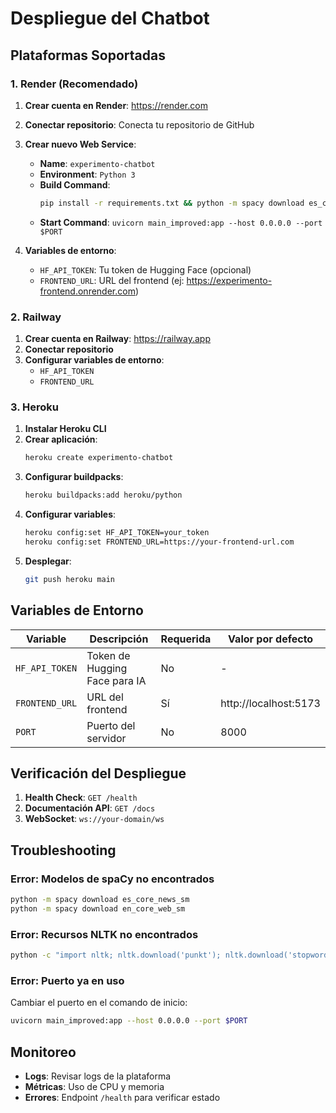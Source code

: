 # Despliegue del Chatbot

## Plataformas Soportadas

### 1. Render (Recomendado)

1. **Crear cuenta en Render**: https://render.com
2. **Conectar repositorio**: Conecta tu repositorio de GitHub
3. **Crear nuevo Web Service**:
   - **Name**: `experimento-chatbot`
   - **Environment**: `Python 3`
   - **Build Command**: 
     ```bash
     pip install -r requirements.txt && python -m spacy download es_core_news_sm && python -m spacy download en_core_web_sm && python -c "import nltk; nltk.download('punkt'); nltk.download('stopwords'); nltk.download('averaged_perceptron_tagger')"
     ```
   - **Start Command**: `uvicorn main_improved:app --host 0.0.0.0 --port $PORT`

4. **Variables de entorno**:
   - `HF_API_TOKEN`: Tu token de Hugging Face (opcional)
   - `FRONTEND_URL`: URL del frontend (ej: https://experimento-frontend.onrender.com)

### 2. Railway

1. **Crear cuenta en Railway**: https://railway.app
2. **Conectar repositorio**
3. **Configurar variables de entorno**:
   - `HF_API_TOKEN`
   - `FRONTEND_URL`

### 3. Heroku

1. **Instalar Heroku CLI**
2. **Crear aplicación**:
   ```bash
   heroku create experimento-chatbot
   ```
3. **Configurar buildpacks**:
   ```bash
   heroku buildpacks:add heroku/python
   ```
4. **Configurar variables**:
   ```bash
   heroku config:set HF_API_TOKEN=your_token
   heroku config:set FRONTEND_URL=https://your-frontend-url.com
   ```
5. **Desplegar**:
   ```bash
   git push heroku main
   ```

## Variables de Entorno

| Variable | Descripción | Requerida | Valor por defecto |
|----------|-------------|-----------|-------------------|
| `HF_API_TOKEN` | Token de Hugging Face para IA | No | - |
| `FRONTEND_URL` | URL del frontend | Sí | http://localhost:5173 |
| `PORT` | Puerto del servidor | No | 8000 |

## Verificación del Despliegue

1. **Health Check**: `GET /health`
2. **Documentación API**: `GET /docs`
3. **WebSocket**: `ws://your-domain/ws`

## Troubleshooting

### Error: Modelos de spaCy no encontrados
```bash
python -m spacy download es_core_news_sm
python -m spacy download en_core_web_sm
```

### Error: Recursos NLTK no encontrados
```bash
python -c "import nltk; nltk.download('punkt'); nltk.download('stopwords'); nltk.download('averaged_perceptron_tagger')"
```

### Error: Puerto ya en uso
Cambiar el puerto en el comando de inicio:
```bash
uvicorn main_improved:app --host 0.0.0.0 --port $PORT
```

## Monitoreo

- **Logs**: Revisar logs de la plataforma
- **Métricas**: Uso de CPU y memoria
- **Errores**: Endpoint `/health` para verificar estado 